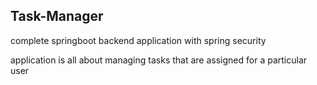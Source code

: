 ## Task-Manager
<p> complete springboot backend application with spring security </p>
<p> application is all about managing tasks that are assigned for a particular user </p>
